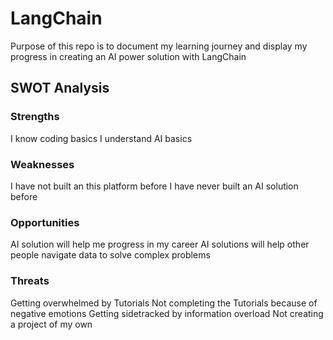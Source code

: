 # LangChain
Purpose of this repo is to document my learning journey and display my progress in creating an AI power solution with LangChain

## SWOT Analysis

### Strengths 

I know coding basics
I understand AI basics

### Weaknesses 

I have not built an this platform before 
I have never built an AI solution before 

### Opportunities 

AI solution will help me progress in my career
AI solutions will help other people navigate data to solve complex problems

### Threats 

Getting overwhelmed by Tutorials
Not completing the Tutorials because of negative emotions 
Getting sidetracked by information overload
Not creating a project of my own 
